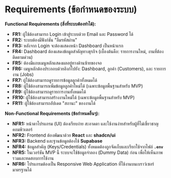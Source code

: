 # Requirements (ข้อกำหนดของระบบ)

**Functional Requirements (สิ่งที่ระบบต้องทำได้):**
* **FR1:** ผู้ใช้ต้องสามารถ Login เข้าสู่ระบบด้วย Email และ Password ได้
* **FR2:** ระบบต้องมีฟังก์ชัน "ลืมรหัสผ่าน"
* **FR3:** หลังจาก Login จะต้องแสดงหน้า Dashboard เป็นหน้าแรก
* **FR4:** Dashboard ต้องแสดงข้อมูลสำคัญทางธุรกิจ (เบื้องต้นคือ: รายการงานใหม่, งานที่ต้องติดตามด่วน)
* **FR5:** ต้องมีแถบเมนูหลักแสดงผลอยู่ทางด้านซ้ายของจอ
* **FR6:** เมนูหลักต้องประกอบด้วยลิงก์ไปยัง: Dashboard, ลูกค้า (Customers), และ รายการงาน (Jobs)
* **FR7:** ผู้ใช้ต้องสามารถดูรายการข้อมูลลูกค้าทั้งหมดได้
* **FR8:** ผู้ใช้ต้องสามารถเพิ่มข้อมูลลูกค้าใหม่ได้ (เฉพาะข้อมูลพื้นฐานสำหรับ MVP)
* **FR9:** ผู้ใช้ต้องสามารถดูรายการงานทั้งหมดได้
* **FR10:** ผู้ใช้ต้องสามารถสร้างงานใหม่ได้ (เฉพาะข้อมูลพื้นฐานสำหรับ MVP)
* **FR11:** ผู้ใช้ต้องสามารถอัปเดต "สถานะ" ของงานได้

**Non-Functional Requirements (ข้อกำหนดอื่นๆ):**
* **NFR1:** หน้าตาโปรแกรม (UI) ต้องเรียบง่าย สะอาดตา และใช้งานง่ายสำหรับผู้ที่ไม่เชี่ยวชาญคอมพิวเตอร์
* **NFR2:** Frontend ต้องพัฒนาด้วย **React** และ **shadcn/ui**
* **NFR3:** Backend และฐานข้อมูลต้องใช้ **Supabase**
* **NFR4:** ข้อมูลสำคัญ (Keys/Credentials) ทั้งหมดต้องถูกจัดเก็บและเรียกใช้จากไฟล์ **`.env`**
* **NFR5:** ในเวอร์ชัน MVP นี้ ระบบจะใช้ข้อมูลจำลอง (Dummy Data) ก่อน เพื่อให้เห็นภาพรวมและทดสอบการใช้งาน
* **NFR6:** โปรแกรมต้องเป็น Responsive Web Application ที่ใช้งานบนเบราว์เซอร์มาตรฐานได้